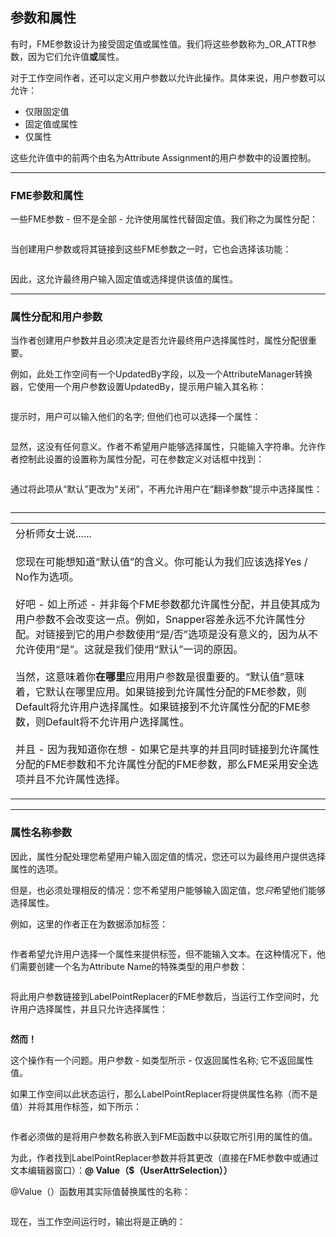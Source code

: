   <div id="readme" class="readme blob instapaper_body">
    <article class="markdown-body entry-content" itemprop="text"><h2><a id="user-content-parameters-and-attributes" class="anchor" aria-hidden="true" href="https://github.com/safesoftware/FMETraining/blob/Desktop-Advanced-2018/DesktopAdvanced4Parameters/4.08.ParametersAndAttributes.md#parameters-and-attributes"></a><font style="vertical-align: inherit;"><font style="vertical-align: inherit;">参数和属性</font></font></h2>
<p><font style="vertical-align: inherit;"><font style="vertical-align: inherit;">有时，FME参数设计为接受固定值或属性值。</font><font style="vertical-align: inherit;">我们将这些参数称为_OR_ATTR参数，因为它们允许值</font></font><strong><font style="vertical-align: inherit;"><font style="vertical-align: inherit;">或</font></font></strong><font style="vertical-align: inherit;"><font style="vertical-align: inherit;">属性。</font></font></p>
<p><font style="vertical-align: inherit;"><font style="vertical-align: inherit;">对于工作空间作者，还可以定义用户参数以允许此操作。</font><font style="vertical-align: inherit;">具体来说，用户参数可以允许：</font></font></p>
<ul>
<li><font style="vertical-align: inherit;"><font style="vertical-align: inherit;">仅限固定值</font></font></li>
<li><font style="vertical-align: inherit;"><font style="vertical-align: inherit;">固定值或属性</font></font></li>
<li><font style="vertical-align: inherit;"><font style="vertical-align: inherit;">仅属性</font></font></li>
</ul>
<p><font style="vertical-align: inherit;"><font style="vertical-align: inherit;">这些允许值中的前两个由名为Attribute Assignment的用户参数中的设置控制。</font></font></p>
<hr>
<h3><a id="user-content-fme-parameters-and-attributes" class="anchor" aria-hidden="true" href="https://github.com/safesoftware/FMETraining/blob/Desktop-Advanced-2018/DesktopAdvanced4Parameters/4.08.ParametersAndAttributes.md#fme-parameters-and-attributes"></a><font style="vertical-align: inherit;"><font style="vertical-align: inherit;">FME参数和属性</font></font></h3>
<p><font style="vertical-align: inherit;"><font style="vertical-align: inherit;">一些FME参数 - 但不是全部 - 允许使用属性代替固定值。</font><font style="vertical-align: inherit;">我们称之为属性分配：</font></font></p>
<p><a target="_blank" href="https://github.com/safesoftware/FMETraining/blob/Desktop-Advanced-2018/DesktopAdvanced4Parameters/Images/Img4.036.ORATTRParameterInTransformer.png"><img src="./Images/Img4.036.ORATTRParameterInTransformer.png" alt="" style="max-width:100%;"></a></p>
<p><font style="vertical-align: inherit;"><font style="vertical-align: inherit;">当创建用户参数或将其链接到这些FME参数之一时，它也会选择该功能：</font></font></p>
<p><a target="_blank" href="https://github.com/safesoftware/FMETraining/blob/Desktop-Advanced-2018/DesktopAdvanced4Parameters/Images/Img4.037.ORATTRParameterPrompting.png"><img src="./Images/Img4.037.ORATTRParameterPrompting.png" alt="" style="max-width:100%;"></a></p>
<p><font style="vertical-align: inherit;"><font style="vertical-align: inherit;">因此，这允许最终用户输入固定值或选择提供该值的属性。</font></font></p>
<hr>
<h3><a id="user-content-attribute-assignment-and-user-parameters" class="anchor" aria-hidden="true" href="https://github.com/safesoftware/FMETraining/blob/Desktop-Advanced-2018/DesktopAdvanced4Parameters/4.08.ParametersAndAttributes.md#attribute-assignment-and-user-parameters"></a><font style="vertical-align: inherit;"><font style="vertical-align: inherit;">属性分配和用户参数</font></font></h3>
<p><font style="vertical-align: inherit;"><font style="vertical-align: inherit;">当作者创建用户参数并且必须决定是否允许最终用户选择属性时，属性分配很重要。</font></font></p>
<p><font style="vertical-align: inherit;"><font style="vertical-align: inherit;">例如，此处工作空间有一个UpdatedBy字段，以及一个AttributeManager转换器，它使用一个用户参数设置UpdatedBy，提示用户输入其名称：</font></font></p>
<p><a target="_blank" href="https://github.com/safesoftware/FMETraining/blob/Desktop-Advanced-2018/DesktopAdvanced4Parameters/Images/Img4.039.ParameterProvidedValue.png"><img src="./Images/Img4.039.ParameterProvidedValue.png" alt="" style="max-width:100%;"></a></p>
<p><font style="vertical-align: inherit;"><font style="vertical-align: inherit;">提示时，用户可以输入他们的名字; </font><font style="vertical-align: inherit;">但他们也可以选择一个属性：</font></font></p>
<p><a target="_blank" href="https://github.com/safesoftware/FMETraining/blob/Desktop-Advanced-2018/DesktopAdvanced4Parameters/Images/Img4.040.ParameterUnwantedAttrSelection.png"><img src="./Images/Img4.040.ParameterUnwantedAttrSelection.png" alt="" style="max-width:100%;"></a></p>
<p><font style="vertical-align: inherit;"><font style="vertical-align: inherit;">显然，这没有任何意义。</font><font style="vertical-align: inherit;">作者不希望用户能够选择属性，只能输入字符串。</font><font style="vertical-align: inherit;">允许作者控制此设置的设置称为属性分配，可在参数定义对话框中找到：</font></font></p>
<p><a target="_blank" href="https://github.com/safesoftware/FMETraining/blob/Desktop-Advanced-2018/DesktopAdvanced4Parameters/Images/Img4.041.AttributeAssignmentSetting.png"><img src="./Images/Img4.041.AttributeAssignmentSetting.png" alt="" style="max-width:100%;"></a></p>
<p><font style="vertical-align: inherit;"><font style="vertical-align: inherit;">通过将此项从“默认”更改为“关闭”，不再允许用户在“翻译参数”提示中选择属性：</font></font></p>
<p><a target="_blank" href="https://github.com/safesoftware/FMETraining/blob/Desktop-Advanced-2018/DesktopAdvanced4Parameters/Images/Img4.042.ParameterNoUnwantedAttrSelection.png"><img src="./Images/Img4.042.ParameterNoUnwantedAttrSelection.png" alt="" style="max-width:100%;"></a></p>
<hr>

<table>
<tbody><tr>
<td>
<i></i><font style="vertical-align: inherit;"><font style="vertical-align: inherit;">
分析师女士说......
</font></font></td>
</tr>
<tr>
<td><font style="vertical-align: inherit;"><font style="vertical-align: inherit;">

您现在可能想知道“默认值”的含义。</font><font style="vertical-align: inherit;">你可能认为我们应该选择Yes / No作为选项。
</font></font><br><br><font style="vertical-align: inherit;"><font style="vertical-align: inherit;">好吧 - 如上所述 - 并非每个FME参数都允许属性分配，并且使其成为用户参数不会改变这一点。</font><font style="vertical-align: inherit;">例如，Snapper容差永远不允许属性分配。</font><font style="vertical-align: inherit;">对链接到它的用户参数使用“是/否”选项是没有意义的，因为从不允许使用“是”。</font><font style="vertical-align: inherit;">这就是我们使用“默认”一词的原因。
</font></font><br><br><font style="vertical-align: inherit;"><font style="vertical-align: inherit;">当然，这意味着你</font></font><strong><font style="vertical-align: inherit;"><font style="vertical-align: inherit;">在哪里</font></font></strong><font style="vertical-align: inherit;"><font style="vertical-align: inherit;">应用用户参数是很重要的。</font><font style="vertical-align: inherit;">“默认值”意味着，它默认在哪里应用。</font><font style="vertical-align: inherit;">如果链接到允许属性分配的FME参数，则Default将允许用户选择属性。</font><font style="vertical-align: inherit;">如果链接到不允许属性分配的FME参数，则Default将不允许用户选择属性。 
</font></font><br><br><font style="vertical-align: inherit;"><font style="vertical-align: inherit;">并且 - 因为我知道你在想 - 如果它是共享的并且同时链接到允许属性分配的FME参数和不允许属性分配的FME参数，那么FME采用安全选项并且不允许属性选择。

</font></font></td>
</tr>
</tbody></table>
<hr>
<h3><a id="user-content-attribute-name-parameter" class="anchor" aria-hidden="true" href="https://github.com/safesoftware/FMETraining/blob/Desktop-Advanced-2018/DesktopAdvanced4Parameters/4.08.ParametersAndAttributes.md#attribute-name-parameter"></a><font style="vertical-align: inherit;"><font style="vertical-align: inherit;">属性名称参数</font></font></h3>
<p><font style="vertical-align: inherit;"><font style="vertical-align: inherit;">因此，属性分配处理您希望用户输入固定值的情况，您还可以为最终用户提供选择属性的选项。</font></font></p>
<p><font style="vertical-align: inherit;"><font style="vertical-align: inherit;">但是，也必须处理相反的情况：您不希望用户能够输入固定值，您</font></font><em><font style="vertical-align: inherit;"><font style="vertical-align: inherit;">只</font></font></em><font style="vertical-align: inherit;"><font style="vertical-align: inherit;">希望他们能够选择属性。</font></font></p>
<p><font style="vertical-align: inherit;"><font style="vertical-align: inherit;">例如，这里的作者正在为数据添加标签：</font></font></p>
<p><a target="_blank" href="https://github.com/safesoftware/FMETraining/blob/Desktop-Advanced-2018/DesktopAdvanced4Parameters/Images/Img4.043.LabelReplacerNeedsUserInput.png"><img src="./Images/Img4.043.LabelReplacerNeedsUserInput.png" alt="" style="max-width:100%;"></a></p>
<p><font style="vertical-align: inherit;"><font style="vertical-align: inherit;">作者希望允许用户选择一个属性来提供标签，但不能输入文本。</font><font style="vertical-align: inherit;">在这种情况下，他们需要创建一个名为Attribute Name的特殊类型的用户参数：</font></font></p>
<p><a target="_blank" href="https://github.com/safesoftware/FMETraining/blob/Desktop-Advanced-2018/DesktopAdvanced4Parameters/Images/Img4.044.AttrNameParameter.png"><img src="./Images/Img4.044.AttrNameParameter.png" alt="" style="max-width:100%;"></a></p>
<p><font style="vertical-align: inherit;"><font style="vertical-align: inherit;">将此用户参数链接到LabelPointReplacer的FME参数后，当运行工作空间时，允许用户选择属性，并且只允许选择属性：</font></font></p>
<p><a target="_blank" href="https://github.com/safesoftware/FMETraining/blob/Desktop-Advanced-2018/DesktopAdvanced4Parameters/Images/Img4.045.AttrNameSelection.png"><img src="./Images/Img4.045.AttrNameSelection.png" alt="" style="max-width:100%;"></a></p>
<p><strong><font style="vertical-align: inherit;"><font style="vertical-align: inherit;">然而！</font></font></strong></p>
<p><font style="vertical-align: inherit;"><font style="vertical-align: inherit;">这个操作有一个问题。</font><font style="vertical-align: inherit;">用户参数 - 如类型所示 - 仅返回属性名称; </font><font style="vertical-align: inherit;">它不返回属性值。</font></font></p>
<p><font style="vertical-align: inherit;"><font style="vertical-align: inherit;">如果工作空间以此状态运行，那么LabelPointReplacer将提供属性名称（而不是值）并将其用作标签，如下所示：</font></font></p>
<p><a target="_blank" href="https://github.com/safesoftware/FMETraining/blob/Desktop-Advanced-2018/DesktopAdvanced4Parameters/Images/Img4.046.AttrNameParameterBadResult.png"><img src="./Images/Img4.046.AttrNameParameterBadResult.png" alt="" style="max-width:100%;"></a></p>
<p><font style="vertical-align: inherit;"><font style="vertical-align: inherit;">作者必须做的是将用户参数名称嵌入到FME函数中以获取它所引用的属性的值。</font></font></p>
<p><font style="vertical-align: inherit;"><font style="vertical-align: inherit;">为此，作者找到LabelPointReplacer参数并将其更改（直接在FME参数中或通过文本编辑器窗口）：</font></font><strong><font style="vertical-align: inherit;"><font style="vertical-align: inherit;">@ Value（$（UserAttrSelection））</font></font></strong></p>
<p><font style="vertical-align: inherit;"><font style="vertical-align: inherit;">@Value（）函数用其实际值替换属性的名称：</font></font></p>
<p><a target="_blank" href="https://github.com/safesoftware/FMETraining/blob/Desktop-Advanced-2018/DesktopAdvanced4Parameters/Images/Img4.047.AttrNameParameterUsedCorrectly.png"><img src="./Images/Img4.047.AttrNameParameterUsedCorrectly.png" alt="" style="max-width:100%;"></a></p>
<p><font style="vertical-align: inherit;"><font style="vertical-align: inherit;">现在，当工作空间运行时，输出将是正确的：</font></font></p>
<p><a target="_blank" href="https://github.com/safesoftware/FMETraining/blob/Desktop-Advanced-2018/DesktopAdvanced4Parameters/Images/Img4.048.AttrNameParameterGoodResult.png"><img src="./Images/Img4.048.AttrNameParameterGoodResult.png" alt="" style="max-width:100%;"></a></p>
</article>
  </div>
